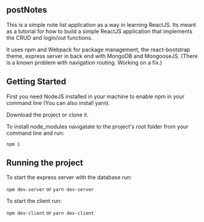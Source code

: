 ## postNotes

This is a simple note list application as a way in learning ReactJS. Its meant as a tutorial for how to build a simple ReactJS application that implements the CRUD and login/out functions.

It uses npm and Webpack for package management, the react-bootstrap theme, express server in back end with MongoDB and MongooseJS.
(There is a known problem with navigation routing. Working on a fix.)

## Getting Started

First you need NodeJS installed in your machine to enable npm in your command line (You can also install yarn).

Download the project or clone it.

To install node_modules navigatate to the project's root folder from your command line and run: 

``` npm i ```

## Running the project

To start the express server with the database run:

``` npm dev-server ``` or
``` yarn dev-server ```

To start the client run:

``` npm dev-client ``` or
``` yarn dev-client ``` 

